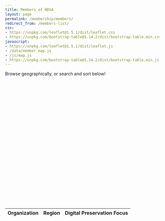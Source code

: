 ```yaml
---
title: Members of NDSA
layout: page
permalink: /membership/members/
redirect_from: /members-list/
css:
- https://unpkg.com/leaflet@1.5.1/dist/leaflet.css
- https://unpkg.com/bootstrap-table@1.14.2/dist/bootstrap-table.min.css
javascript:
- https://unpkg.com/leaflet@1.5.1/dist/leaflet.js
- /data/member_map.js
- /js/map.js
- https://unpkg.com/bootstrap-table@1.14.2/dist/bootstrap-table.min.js
---
```

<p>Browse geographically, or search and sort below!</p>
<style>
  #map {
    height: 400px;
  }
</style>

<div id="map"></div>

<table data-toggle="table" data-search="true" data-page-size="25" data-pagination="true" data-url="{{ '/data/members.json' | prepend: site.base_url }}">
  <thead>
    <tr>
      <th data-field="organization" data-sortable="true">Organization</th>
      <th data-field="state" data-sortable="true">
        Region
      </th>
      <th data-field="focus" data-sortable="true">
        Digital Preservation Focus
      </th>
    </tr>
  </thead>
</table>